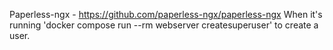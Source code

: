 Paperless-ngx - https://github.com/paperless-ngx/paperless-ngx
When it's running 'docker compose run --rm webserver createsuperuser' to create a user.

